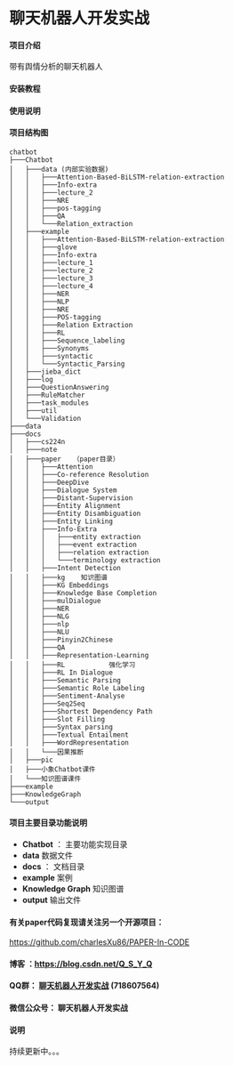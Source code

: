 # 聊天机器人开发实战

#### 项目介绍
带有舆情分析的聊天机器人


#### 安装教程


#### 使用说明


#### 项目结构图

```
chatbot
├───Chatbot
│   ├───data (内部实验数据)
│   │   ├───Attention-Based-BiLSTM-relation-extraction
│   │   ├───Info-extra
│   │   ├───lecture_2
│   │   ├───NRE
│   │   ├───pos-tagging
│   │   ├───QA
│   │   └───Relation_extraction
│   ├───example
│   │   ├───Attention-Based-BiLSTM-relation-extraction
│   │   ├───glove
│   │   ├───Info-extra
│   │   ├───lecture_1
│   │   ├───lecture_2
│   │   ├───lecture_3
│   │   ├───lecture_4
│   │   ├───NER
│   │   ├───NLP
│   │   ├───NRE
│   │   ├───POS-tagging
│   │   ├───Relation Extraction
│   │   ├───RL
│   │   ├───Sequence_labeling
│   │   ├───Synonyms
│   │   ├───syntactic
│   │   └───Syntactic_Parsing
│   ├───jieba_dict
│   ├───log
│   ├───QuestionAnswering
│   ├───RuleMatcher
│   ├───task_modules
│   ├───util
│   └───Validation
├───data
├───docs
│   ├───cs224n
│   ├───note
│   ├───paper   （paper目录）
│   │   ├───Attention
│   │   ├───Co-reference Resolution
│   │   ├───DeepDive
│   │   ├───Dialogue System
│   │   ├───Distant-Supervision
│   │   ├───Entity Alignment
│   │   ├───Entity Disambiguation
│   │   ├───Entity Linking
│   │   ├───Info-Extra
│   │   │   ├───entity extraction
│   │   │   ├───event extraction
│   │   │   ├───relation extraction
│   │   │   └───terminology extraction
│   │   ├───Intent Detection
│   │   ├───kg    知识图谱
│   │   ├───KG Embeddings
│   │   ├───Knowledge Base Completion
│   │   ├───mulDialogue
│   │   ├───NER
│   │   ├───NLG
│   │   ├───nlp
│   │   ├───NLU
│   │   ├───Pinyin2Chinese
│   │   ├───QA
│   │   ├───Representation-Learning
│   │   ├───RL           强化学习
│   │   ├───RL In Dialogue
│   │   ├───Semantic Parsing
│   │   ├───Semantic Role Labeling
│   │   ├───Sentiment-Analyse
│   │   ├───Seq2Seq
│   │   ├───Shortest Dependency Path
│   │   ├───Slot Filling
│   │   ├───Syntax parsing
│   │   ├───Textual Entailment
│   │   ├───WordRepresentation
│   │   └───因果推断
│   ├───pic
│   ├───小象Chatbot课件
│   └───知识图谱课件
├───example
├───KnowledgeGraph
└───output

```

#### 项目主要目录功能说明
  - **Chatbot** ： 主要功能实现目录
  - **data**  数据文件
  - **docs** ： 文档目录
  - **example** 案例
  - **Knowledge Graph** 知识图谱
  - **output** 输出文件

#### 有关paper代码复现请关注另一个开源项目：
https://github.com/charlesXu86/PAPER-In-CODE

#### 博客 ：https://blog.csdn.net/Q_S_Y_Q

#### QQ群： [聊天机器人开发实战](点击链接加入群聊【聊天机器人开发实战】：https://jq.qq.com/?_wv=1027&k=5ypCd1S) (718607564)

#### 微信公众号： 聊天机器人开发实战

#### 说明
持续更新中。。。
     

